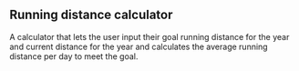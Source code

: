 ## Running distance calculator
A calculator that lets the user input their goal running distance for the year and current distance for the year and calculates the average running distance per day to meet the goal.
